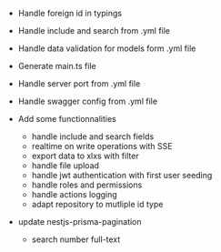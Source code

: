 - Handle foreign id in typings

- Handle include and search from .yml file
- Handle data validation for models form .yml file
- Generate main.ts file
- Handle server port from .yml file
- Handle swagger config from .yml file
- Add some functionnalities

  - handle include and search fields
  - realtime on write operations with SSE
  - export data to xlxs with filter
  - handle file upload
  - handle jwt authentication with first user seeding
  - handle roles and permissions
  - handle actions logging
  - adapt repository to mutliple id type
- update nestjs-prisma-pagination

  - search number full-text
